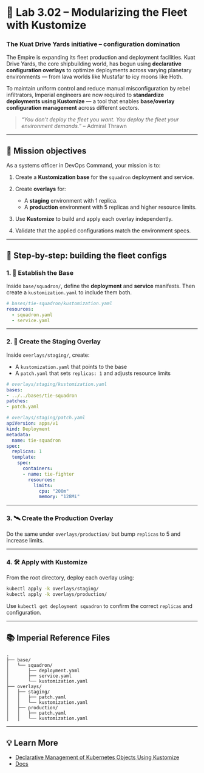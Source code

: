 # 🌌 Lab 3.02 – Modularizing the Fleet with Kustomize

### **The Kuat Drive Yards initiative – configuration domination**

The Empire is expanding its fleet production and deployment facilities. Kuat Drive Yards, the core shipbuilding world, has begun using **declarative configuration overlays** to optimize deployments across varying planetary environments — from lava worlds like Mustafar to icy moons like Hoth.

To maintain uniform control and reduce manual misconfiguration by rebel infiltrators, Imperial engineers are now required to **standardize deployments using Kustomize** — a tool that enables **base/overlay configuration management** across different sectors.

> *“You don’t deploy the fleet you want. You deploy the fleet your environment demands.”* – Admiral Thrawn

---

## 🎯 Mission objectives

As a systems officer in DevOps Command, your mission is to:

1. Create a **Kustomization base** for the `squadron` deployment and service.
2. Create **overlays** for:

   * A **staging** environment with 1 replica.
   * A **production** environment with 5 replicas and higher resource limits.
3. Use **Kustomize** to build and apply each overlay independently.
4. Validate that the applied configurations match the environment specs.

---

## 🧭 Step-by-step: building the fleet configs

### 1. 🔧 Establish the Base

Inside `base/squadron/`, define the **deployment** and **service** manifests. Then create a `kustomization.yaml` to include them both.

```yaml
# bases/tie-squadron/kustomization.yaml
resources:
  - squadron.yaml
  - service.yaml
```

---

### 2. 🧪 Create the Staging Overlay

Inside `overlays/staging/`, create:

* A `kustomization.yaml` that points to the base
* A `patch.yaml` that sets `replicas: 1` and adjusts resource limits

```yaml
# overlays/staging/kustomization.yaml
bases:
- ../../bases/tie-squadron
patches:
- patch.yaml
```

```yaml
# overlays/staging/patch.yaml
apiVersion: apps/v1
kind: Deployment
metadata:
  name: tie-squadron
spec:
  replicas: 1
  template:
    spec:
      containers:
      - name: tie-fighter
        resources:
          limits:
            cpu: "200m"
            memory: "128Mi"
```

---

### 3. 🛰️ Create the Production Overlay

Do the same under `overlays/production/` but bump `replicas` to 5 and increase limits.

---

### 4. 🛠️ Apply with Kustomize

From the root directory, deploy each overlay using:

```bash
kubectl apply -k overlays/staging/
kubectl apply -k overlays/production/
```

Use `kubectl get deployment squadron` to confirm the correct `replicas` and configuration.

---

## 📚 Imperial Reference Files

```text
.
├── base/
│   └── squadron/
│       ├── deployment.yaml
│       ├── service.yaml
│       └── kustomization.yaml
├── overlays/
│   ├── staging/
│   │   ├── patch.yaml
│   │   └── kustomization.yaml
│   ├── production/
│   │   ├── patch.yaml
│   │   └── kustomization.yaml
```

---

## 💡 Learn More

* [Declarative Management of Kubernetes Objects Using Kustomize](https://kubernetes.io/docs/tasks/manage-kubernetes-objects/kustomization/)
* [Docs](https://kubectl.docs.kubernetes.io/)